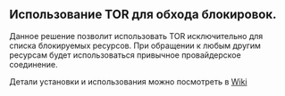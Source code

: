 ## Использование TOR для обхода блокировок.
Данное решение  позволит использовать TOR исключительно для списка блокируемых ресурсов. При обращении к любым другим ресурсам будет использоваться привычное провайдерское соединение.

Детали установки и использования можно посмотреть в [Wiki](https://bitbucket.org/blackcofee/rublock-tor/wiki/Home)
